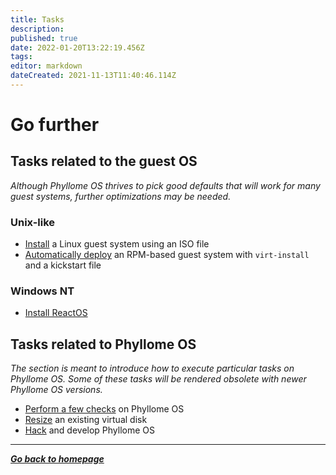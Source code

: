 ```yaml
---
title: Tasks
description: 
published: true
date: 2022-01-20T13:22:19.456Z
tags: 
editor: markdown
dateCreated: 2021-11-13T11:40:46.114Z
---
```


# Go further

## Tasks related to the guest OS

*Although Phyllome OS thrives to pick good defaults that will work for many guest systems, further optimizations may be needed.* 

### Unix-like
	
* [Install](/gofurther/install-guest) a Linux guest system using an ISO file
* [Automatically deploy](/gofurther/virt-install) an RPM-based guest system with `virt-install` and a kickstart file 

### Windows NT

* [Install ReactOS](/gofurther/reactos)

## Tasks related to Phyllome OS

*The section is meant to introduce how to execute particular tasks on Phyllome OS. Some of these tasks will be rendered obsolete with newer Phyllome OS versions.*

* [Perform a few checks](/gofurther/checks) on Phyllome OS
* [Resize](/gofurther/resize) an existing virtual disk
* [Hack](/gofurther/hack) and develop Phyllome OS

---

*[**Go back to homepage**](/)*